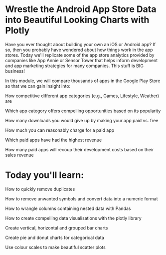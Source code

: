 # Wrestle the Android App Store Data into Beautiful Looking Charts with Plotly


Have you ever thought about building your own an iOS or Android app? If so, then you probably have wondered about how things work in the app stores. Today we'll replicate some of the app store analytics provided by companies like App Annie or Sensor Tower that helps inform development and app marketing strategies for many companies. This stuff is BIG business!



In this module, we will compare thousands of apps in the Google Play Store so that we can gain insight into:

How competitive different app categories (e.g., Games, Lifestyle, Weather) are

Which app category offers compelling opportunities based on its popularity

How many downloads you would give up by making your app paid vs. free

How much you can reasonably charge for a paid app

Which paid apps have had the highest revenue

How many paid apps will recoup their development costs based on their sales revenue



# Today you'll learn:

How to quickly remove duplicates

How to remove unwanted symbols and convert data into a numeric format

How to wrangle columns containing nested data with Pandas

How to create compelling data visualisations with the plotly library

Create vertical, horizontal and grouped bar charts

Create pie and donut charts for categorical data

Use colour scales to make beautiful scatter plots

